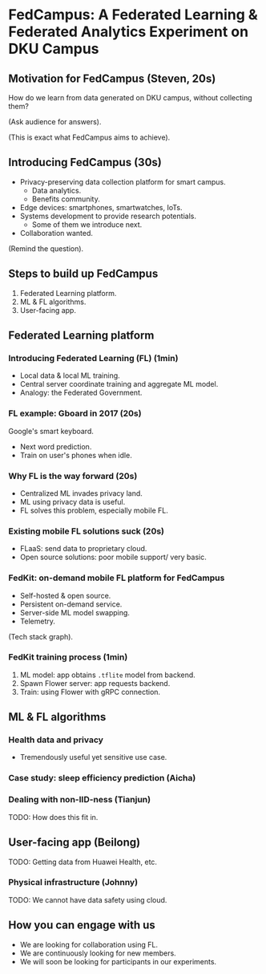 # FedCampus: A Federated Learning & Federated Analytics Experiment on DKU Campus

## Motivation for FedCampus (Steven, 20s)

How do we learn from data generated on DKU campus, without collecting them?

(Ask audience for answers).

(This is exact what FedCampus aims to achieve).

## Introducing FedCampus (30s)

- Privacy-preserving data collection platform for smart campus.
    - Data analytics.
    - Benefits community.
- Edge devices: smartphones, smartwatches, IoTs.
- Systems development to provide research potentials.
    - Some of them we introduce next.
- Collaboration wanted.

(Remind the question).

## Steps to build up FedCampus

1. Federated Learning platform.
1. ML & FL algorithms.
1. User-facing app.

## Federated Learning platform

<!-- Promise that FL solves our problem. -->

### Introducing Federated Learning (FL) (1min)

- Local data & local ML training.
- Central server coordinate training and aggregate ML model.
- Analogy: the Federated Government.

### FL example: Gboard in 2017 (20s)

Google's smart keyboard.

- Next word prediction.
- Train on user's phones when idle.

### Why FL is the way forward (20s)

- Centralized ML invades privacy land.
- ML using privacy data is useful.
- FL solves this problem, especially mobile FL.

### Existing mobile FL solutions suck (20s)

- FLaaS: send data to proprietary cloud.
- Open source solutions: poor mobile support/ very basic.

### FedKit: on-demand mobile FL platform for FedCampus

- Self-hosted & open source.
- Persistent on-demand service.
- Server-side ML model swapping.
- Telemetry.

(Tech stack graph).

### FedKit training process (1min)

1. ML model: app obtains `.tflite` model from backend.
1. Spawn Flower server: app requests backend.
1. Train: using Flower with gRPC connection.

## ML & FL algorithms

### Health data and privacy

- Tremendously useful yet sensitive use case.

### Case study: sleep efficiency prediction (Aicha)

### Dealing with non-IID-ness (Tianjun)

TODO: How does this fit in.

## User-facing app (Beilong)

TODO: Getting data from Huawei Health, etc.

### Physical infrastructure (Johnny)

TODO: We cannot have data safety using cloud.

## How you can engage with us

- We are looking for collaboration using FL.
- We are continuously looking for new members.
- We will soon be looking for participants in our experiments.
